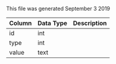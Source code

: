 This file was generated September 3 2019

| Column | Data Type | Description |
| ------ | --------- | ----------- |
| id     | int       |             |
| type   | int       |             |
| value  | text      |             |